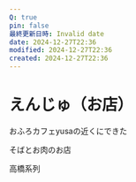 ```yaml
---
Q: true
pin: false
最終更新日時: Invalid date
date: 2024-12-27T22:36
modified: 2024-12-27T22:36
created: 2024-12-27T22:36
---
```

# えんじゅ（お店）

おふろカフェyusaの近くにできた

そばとお肉のお店

高橋系列